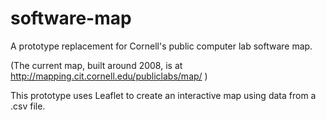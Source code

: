 # software-map

A prototype replacement for Cornell's public computer lab software map.

(The current map, built around 2008, is at http://mapping.cit.cornell.edu/publiclabs/map/ )

This prototype uses Leaflet to create an interactive map using data from a .csv file.


